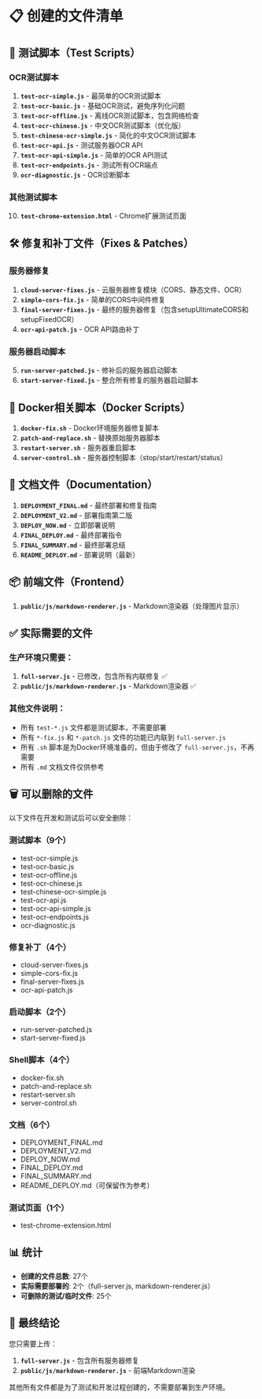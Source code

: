 # 📋 创建的文件清单

## 🔧 测试脚本（Test Scripts）

### OCR测试脚本
1. **`test-ocr-simple.js`** - 最简单的OCR测试脚本
2. **`test-ocr-basic.js`** - 基础OCR测试，避免序列化问题
3. **`test-ocr-offline.js`** - 离线OCR测试脚本，包含网络检查
4. **`test-ocr-chinese.js`** - 中文OCR测试脚本（优化版）
5. **`test-chinese-ocr-simple.js`** - 简化的中文OCR测试脚本
6. **`test-ocr-api.js`** - 测试服务器OCR API
7. **`test-ocr-api-simple.js`** - 简单的OCR API测试
8. **`test-ocr-endpoints.js`** - 测试所有OCR端点
9. **`ocr-diagnostic.js`** - OCR诊断脚本

### 其他测试脚本
10. **`test-chrome-extension.html`** - Chrome扩展测试页面

## 🛠️ 修复和补丁文件（Fixes & Patches）

### 服务器修复
1. **`cloud-server-fixes.js`** - 云服务器修复模块（CORS、静态文件、OCR）
2. **`simple-cors-fix.js`** - 简单的CORS中间件修复
3. **`final-server-fixes.js`** - 最终的服务器修复（包含setupUltimateCORS和setupFixedOCR）
4. **`ocr-api-patch.js`** - OCR API路由补丁

### 服务器启动脚本
5. **`run-server-patched.js`** - 修补后的服务器启动脚本
6. **`start-server-fixed.js`** - 整合所有修复的服务器启动脚本

## 🐳 Docker相关脚本（Docker Scripts）

1. **`docker-fix.sh`** - Docker环境服务器修复脚本
2. **`patch-and-replace.sh`** - 替换原始服务器脚本
3. **`restart-server.sh`** - 服务器重启脚本
4. **`server-control.sh`** - 服务器控制脚本（stop/start/restart/status）

## 📝 文档文件（Documentation）

1. **`DEPLOYMENT_FINAL.md`** - 最终部署和修复指南
2. **`DEPLOYMENT_V2.md`** - 部署指南第二版
3. **`DEPLOY_NOW.md`** - 立即部署说明
4. **`FINAL_DEPLOY.md`** - 最终部署指令
5. **`FINAL_SUMMARY.md`** - 最终部署总结
6. **`README_DEPLOY.md`** - 部署说明（最新）

## 📦 前端文件（Frontend）

1. **`public/js/markdown-renderer.js`** - Markdown渲染器（处理图片显示）

## ✅ 实际需要的文件

### 生产环境只需要：
1. **`full-server.js`** - 已修改，包含所有内联修复 ✅
2. **`public/js/markdown-renderer.js`** - Markdown渲染器 ✅

### 其他文件说明：
- 所有 `test-*.js` 文件都是测试脚本，不需要部署
- 所有 `*-fix.js` 和 `*-patch.js` 文件的功能已内联到 `full-server.js`
- 所有 `.sh` 脚本是为Docker环境准备的，但由于修改了 `full-server.js`，不再需要
- 所有 `.md` 文档文件仅供参考

## 🗑️ 可以删除的文件

以下文件在开发和测试后可以安全删除：

### 测试脚本（9个）
- test-ocr-simple.js
- test-ocr-basic.js
- test-ocr-offline.js
- test-ocr-chinese.js
- test-chinese-ocr-simple.js
- test-ocr-api.js
- test-ocr-api-simple.js
- test-ocr-endpoints.js
- ocr-diagnostic.js

### 修复补丁（4个）
- cloud-server-fixes.js
- simple-cors-fix.js
- final-server-fixes.js
- ocr-api-patch.js

### 启动脚本（2个）
- run-server-patched.js
- start-server-fixed.js

### Shell脚本（4个）
- docker-fix.sh
- patch-and-replace.sh
- restart-server.sh
- server-control.sh

### 文档（6个）
- DEPLOYMENT_FINAL.md
- DEPLOYMENT_V2.md
- DEPLOY_NOW.md
- FINAL_DEPLOY.md
- FINAL_SUMMARY.md
- README_DEPLOY.md（可保留作为参考）

### 测试页面（1个）
- test-chrome-extension.html

## 📊 统计

- **创建的文件总数**: 27个
- **实际需要部署的**: 2个（full-server.js, markdown-renderer.js）
- **可删除的测试/临时文件**: 25个

## 🎯 最终结论

您只需要上传：
1. **`full-server.js`** - 包含所有服务器修复
2. **`public/js/markdown-renderer.js`** - 前端Markdown渲染

其他所有文件都是为了测试和开发过程创建的，不需要部署到生产环境。
